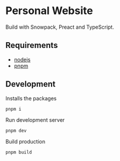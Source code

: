 # Personal Website

Build with Snowpack, Preact and TypeScript.

## Requirements

- [nodejs](https://nodejs.org/)
- [pnpm]()

## Development

Installs the packages

```
pnpm i
```

Run development server

```
pnpm dev
```

Build production

```
pnpm build
```
